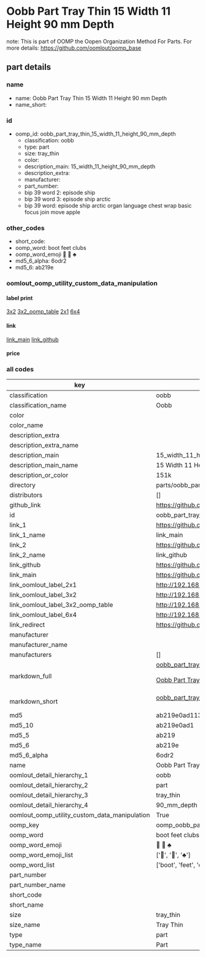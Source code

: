 # Oobb Part Tray Thin 15 Width 11 Height 90 mm Depth  

note: This is part of OOMP the Oopen Organization Method For Parts. For more details: https://github.com/oomlout/oomp_base

##  part details
  







### name
* name: Oobb Part Tray Thin 15 Width 11 Height 90 mm Depth
* name_short: 
### id
* oomp_id: oobb_part_tray_thin_15_width_11_height_90_mm_depth
  * classification: oobb
  * type: part
  * size: tray_thin
  * color: 
  * description_main: 15_width_11_height_90_mm_depth
  * description_extra: 
  * manufacturer: 
  * part_number: 
  * bip 39 word 2: episode ship
  * bip 39 word 3: episode ship arctic
  * bip 39 word: episode ship arctic organ language chest wrap basic focus join move apple

### other_codes
* short_code: 
* oomp_word: boot feet clubs
* oomp_word_emoji :boot: :feet: :clubs:
* md5_6_alpha: 6odr2
* md5_6: ab219e






### oomlout_oomp_utility_custom_data_manipulation
#### label print
[3x2](http://192.168.1.245:1112/?label=oomp%206odr2)
[3x2_oomp_table](http://192.168.1.108:1112/?label=oomp%206odr2)
[2x1](http://192.168.1.242:1112/?label=oomp%206odr2)
[6x4](http://192.168.1.55:1112/?label=oomp%206odr2)    

#### link

[link_main](https://github.com/oomlout/oomlout_oomp_version_1_messy/tree/main/parts/oobb_part_tray_thin_15_width_11_height_90_mm_depth) [link_github](https://github.com/oomlout/oomlout_oomp_version_1_messy/tree/main/parts/oobb_part_tray_thin_15_width_11_height_90_mm_depth)                             

#### price







### all codes 
| key | value |  
| --- | --- |  
| classification | oobb |  
| classification_name | Oobb |  
| color |  |  
| color_name |  |  
| description_extra |  |  
| description_extra_name |  |  
| description_main | 15_width_11_height_90_mm_depth |  
| description_main_name | 15 Width 11 Height 90 mm Depth |  
| description_or_color | 151k |  
| directory | parts/oobb_part_tray_thin_15_width_11_height_90_mm_depth |  
| distributors | [] |  
| github_link | https://github.com/oomlout/oomlout_oomp_part_src/tree/main/parts/oobb_part_tray_thin_15_width_11_height_90_mm_depth |  
| id | oobb_part_tray_thin_15_width_11_height_90_mm_depth |  
| link_1 | https://github.com/oomlout/oomlout_oomp_version_1_messy/tree/main/parts/oobb_part_tray_thin_15_width_11_height_90_mm_depth |  
| link_1_name | link_main |  
| link_2 | https://github.com/oomlout/oomlout_oomp_version_1_messy/tree/main/parts/oobb_part_tray_thin_15_width_11_height_90_mm_depth |  
| link_2_name | link_github |  
| link_github | https://github.com/oomlout/oomlout_oomp_version_1_messy/tree/main/parts/oobb_part_tray_thin_15_width_11_height_90_mm_depth |  
| link_main | https://github.com/oomlout/oomlout_oomp_version_1_messy/tree/main/parts/oobb_part_tray_thin_15_width_11_height_90_mm_depth |  
| link_oomlout_label_2x1 | http://192.168.1.242:1112/?label=oomp%206odr2 |  
| link_oomlout_label_3x2 | http://192.168.1.245:1112/?label=oomp%206odr2 |  
| link_oomlout_label_3x2_oomp_table | http://192.168.1.108:1112/?label=oomp%206odr2 |  
| link_oomlout_label_6x4 | http://192.168.1.55:1112/?label=oomp%206odr2 |  
| link_redirect | https://github.com/oomlout/oomlout_oomp_version_1_messy/tree/main/parts/oobb_part_tray_thin_15_width_11_height_90_mm_depth |  
| manufacturer |  |  
| manufacturer_name |  |  
| manufacturers | [] |  
| markdown_full | [oobb_part_tray_thin_15_width_11_height_90_mm_depth](none)<br>[](none)<br>[Oobb Part Tray Thin 15 Width 11 Height 90 Mm Depth](none)<br><br> |  
| markdown_short | [oobb_part_tray_thin_15_width_11_height_90_mm_depth](none)<br><br> |  
| md5 | ab219e0ad1131fc09e3e79c61671825f |  
| md5_10 | ab219e0ad1 |  
| md5_5 | ab219 |  
| md5_6 | ab219e |  
| md5_6_alpha | 6odr2 |  
| name | Oobb Part Tray Thin 15 Width 11 Height 90 mm Depth |  
| oomlout_detail_hierarchy_1 | oobb |  
| oomlout_detail_hierarchy_2 | part |  
| oomlout_detail_hierarchy_3 | tray_thin |  
| oomlout_detail_hierarchy_4 | 90_mm_depth |  
| oomlout_oomp_utility_custom_data_manipulation | True |  
| oomp_key | oomp_oobb_part_tray_thin_15_width_11_height_90_mm_depth |  
| oomp_word | boot feet clubs |  
| oomp_word_emoji | :boot: :feet: :clubs: |  
| oomp_word_emoji_list | [':boot:', ':feet:', ':clubs:'] |  
| oomp_word_list | ['boot', 'feet', 'clubs'] |  
| part_number |  |  
| part_number_name |  |  
| short_code |  |  
| short_name |  |  
| size | tray_thin |  
| size_name | Tray Thin |  
| type | part |  
| type_name | Part |  
